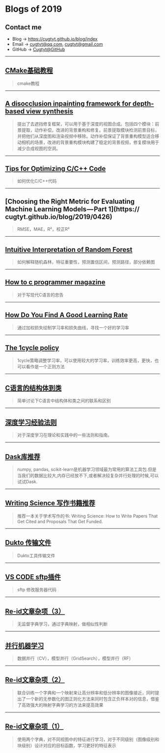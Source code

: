 # **Blogs of 2019**

## Contact me

* Blog -> <https://cugtyt.github.io/blog/index>
* Email -> <cugtyt@qq.com>, <cugtyt@gmail.com>
* GitHub -> [Cugtyt@GitHub](https://github.com/Cugtyt)

---

## [**CMake基础教程**](https://cugtyt.github.io/blog/2019/0906)

> cmake教程

---

## [**A disocclusion inpainting framework for depth-based view synthesis**](https://cugtyt.github.io/blog/2019/0704)

> 提出了去遮挡修复框架，可以用于基于深度的视图合成。包括四个模块：前景提取，动作补偿，改进的背景重构和修复。前景提取模块检测前景目标，并把他们从深度图和渲染视频中移除。动作补偿保证了背景重构模型适合移动相机的场景，改进的背景重构模块构建了稳定的背景视频，修复模块用于减少合成视图的空洞。

---

## [**Tips for Optimizing C/C++ Code**](https://cugtyt.github.io/blog/2019/Tips-for-Optimizing-C-Cpp-Code.pdf)

> 如何优化C/C++代码

---

## [**Choosing the Right Metric for Evaluating Machine Learning Models — Part 1**](https:// cugtyt.github.io/blog/2019/0426)

> RMSE，MAE，R²，校正R²

---

## [**Intuitive Interpretation of Random Forest**](https://cugtyt.github.io/blog/2019/0425)

> 如何解释随机森林，特征重要性，预测置信区间，预测路径，部分依赖图

---

## [**How to c programmer magazine**](https://cugtyt.github.io/blog/2019/how-to-c-programmer-magazine.pdf)

> 对于写现代C语言的忠告

---

## [**How Do You Find A Good Learning Rate**](https://cugtyt.github.io/blog/2019/0412)

> 通过加权损失绘制学习率和损失曲线，寻找一个好的学习率

---

## [**The 1cycle policy**](https://cugtyt.github.io/blog/2019/0411)

> 1cycle策略调整学习率，可以使用较大的学习率，训练效率更高，更快，也可以看作是一个正则方法

---

## [**C语言的结构体到类**](https://cugtyt.github.io/blog/2019/0406)

> 简单讨论下C语言中结构体和类之间的联系和区别

---

## [**深度学习经验法则**](https://cugtyt.github.io/blog/2019/0405)

> 对于深度学习在理论和实践中的一些法则和指南。

---

## [**Dask库推荐**](https://cugtyt.github.io/blog/2019/0401)

> numpy, pandas, scikit-learn是机器学习领域最为常用的算法工具包.但是当我们的数据比较大,内存已经放不下,或者解决较复杂并行处理的时候,可以试试Dask.

---

## [**Writing Science 写作书籍推荐**](https://cugtyt.github.io/blog/2019/0331)

> 推荐一本关于学术写作的书: Writing Science: How to Write Papers That Get Cited and Proposals That Get Funded. 

---

## [**Dukto 传输文件**](https://cugtyt.github.io/blog/2019/0330)

> Dukto工具传输文件

---

## [**VS CODE sftp插件**](https://cugtyt.github.io/blog/2019/0120)

> sftp 修改服务器代码

---

## [**Re-id文章杂项（3）**](https://cugtyt.github.io/blog/2019/0115)

> 无监督字典学习，通过字典映射，做相似性判断

---

## [**并行机器学习**](https://cugtyt.github.io/blog/2019/0112)

> 数据并行（CV），模型并行（GridSearch），模型并行（RF）

---

## [**Re-id文章杂项（2）**](https://cugtyt.github.io/blog/2019/0111)

> 联合训练一个字典和一个映射来让高分辨率和低分辨率的图像接近，同时提出了一个新的无参数化的图正则化方法来同时包含正负样本对的信息，借鉴了高效强大的映射字典学习的方法来提高效果

---

## [**Re-id文章杂项（1）**](https://cugtyt.github.io/blog/2019/0110)

> 使用两个字典，对不同视图中的特征进行学习，对于不同级别（图像级别和块级别）设计对应的目标函数，学习更好的特征表示
